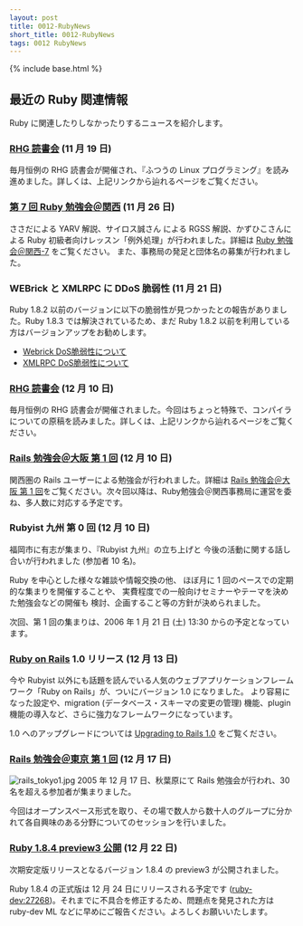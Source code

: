 ```yaml
---
layout: post
title: 0012-RubyNews
short_title: 0012-RubyNews
tags: 0012 RubyNews
---
```

{% include base.html %}


## 最近の Ruby 関連情報

Ruby に関連したりしなかったりするニュースを紹介します。

### [RHG 読書会](http://pub.cozmixng.org/~the-rwiki/rw-cgi.rb?cmd=view;name=RHG%C6%C9%BD%F1%B2%F1%3A%3A%C5%EC%B5%FE+Revolution%3A%3A%A4%D5%A4%C4%A4%A6%A4%CELinux%A5%D7%A5%ED%A5%B0%A5%E9%A5%DF%A5%F3%A5%B0) (11 月 19 日)

毎月恒例の RHG 読書会が開催され、『ふつうの Linux プログラミング』を読み進めました。詳しくは、上記リンクから辿れるページをご覧ください。

### [第 7 回 Ruby 勉強会＠関西](http://jp.rubyist.net/?KansaiWorkshop7) (11 月 26 日)

ささだによる YARV 解説、サイロス誠さん による RGSS 解説、かずひこさんによる Ruby 初級者向けレッスン「例外処理」が行われました。詳細は [Ruby 勉強会＠関西-7](http://jp.rubyist.net/?KansaiWorkshop7) をご覧ください。
また、事務局の発足と団体名の募集が行われました。

### WEBrick と XMLRPC に DDoS 脆弱性 (11 月 21 日)

Ruby 1.8.2 以前のバージョンに以下の脆弱性が見つかったとの報告がありました。Ruby 1.8.3 では解決されているため、まだ Ruby 1.8.2 以前を利用している方はバージョンアップをお勧めします。

* [Webrick DoS脆弱性について](http://www.ruby-lang.org/ja/20051121.html)
* [XMLRPC DoS脆弱性について](http://www.ruby-lang.org/ja/20051122.html)


### [RHG 読書会](http://pub.cozmixng.org/~the-rwiki/rw-cgi.rb?cmd=view;name=RHG%C6%C9%BD%F1%B2%F1%3A%3A%C5%EC%B5%FE+Revolution%3A%3A%A4%D5%A4%C4%A4%A6%A4%CELinux%A5%D7%A5%ED%A5%B0%A5%E9%A5%DF%A5%F3%A5%B0) (12 月 10 日)

毎月恒例の RHG 読書会が開催されました。今回はちょっと特殊で、コンパイラについての原稿を読みました。詳しくは、上記リンクから辿れるページをご覧ください。

### [Rails 勉強会＠大阪 第 1 回](http://wiki.fdiary.net/rails/?RailsMeetingOsaka-0001) (12 月 10 日)

関西圏の Rails ユーザーによる勉強会が行われました。詳細は [Rails 勉強会＠大阪 第 1 回](http://wiki.fdiary.net/rails/?RailsMeetingOsaka-0001)をご覧ください。次々回以降は、Ruby勉強会＠関西事務局に運営を委ね、多人数に対応する予定です。

### Rubyist 九州 第 0 回 (12 月 10 日)

福岡市に有志が集まり、『Rubyist 九州』の立ち上げと
今後の活動に関する話し合いが行われました (参加者 10 名)。

Ruby を中心とした様々な雑談や情報交換の他、
ほぼ月に 1 回のペースでの定期的な集まりを開催することや、
実費程度での一般向けセミナーやテーマを決めた勉強会などの開催も
検討、企画すること等の方針が決められました。

次回、第 1 回の集まりは、2006 年 1 月 21 日 (土) 13:30 からの予定となっています。

### [Ruby on Rails](http://www.rubyonrails.org/) 1.0 リリース (12 月 13 日)

今や Rubyist 以外にも話題を読んでいる人気のウェブアプリケーションフレームワーク「Ruby on Rails」が、ついにバージョン 1.0 になりました。
より容易になった設定や、migration (データベース・スキーマの変更の管理) 機能、plugin 機能の導入など、さらに強力なフレームワークになっています。

1.0 へのアップグレードについては [Upgrading to Rails 1.0](http://manuals.rubyonrails.com/read/book/19) をご覧ください。

### [Rails 勉強会＠東京 第 1 回](http://wiki.fdiary.net/rails/?RailsMeetingTokyo-0001) (12 月 17 日)

![rails_tokyo1.jpg]({{site.baseurl}}/images/0012-RubyNews/rails_tokyo1.jpg)
2005 年 12 月 17 日、秋葉原にて Rails 勉強会が行われ、30 名を超える参加者が集まりました。

今回はオープンスペース形式を取り、その場で数人から数十人のグループに分かれて各自興味のある分野についてのセッションを行いました。

### [Ruby 1.8.4 preview3 公開](http://www.ruby-lang.org/ja/20051222.html) (12 月 22 日)

次期安定版リリースとなるバージョン 1.8.4 の preview3 が公開されました。

Ruby 1.8.4 の正式版は 12 月 24 日にリリースされる予定です ([ruby-dev:27268](http://blade.nagaokaut.ac.jp/cgi-bin/scat.rb/ruby/ruby-dev/27268))。それまでに不具合を修正するため、問題点を発見された方は ruby-dev ML などに早めにご報告ください。よろしくお願いいたします。


